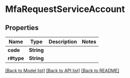# MfaRequestServiceAccount

## Properties

Name | Type | Description | Notes
------------ | ------------- | ------------- | -------------
**code** | **String** |  | 
**r#type** | **String** |  | 

[[Back to Model list]](../README.md#documentation-for-models) [[Back to API list]](../README.md#documentation-for-api-endpoints) [[Back to README]](../README.md)


